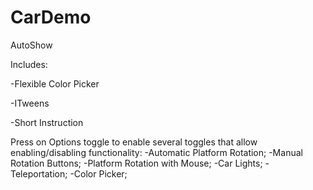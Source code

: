 # CarDemo
AutoShow

Includes:

-Flexible Color Picker

-ITweens

-Short Instruction

Press on Options toggle to enable several toggles that allow enabling/disabling functionality:
-Automatic Platform Rotation;
-Manual Rotation Buttons;
-Platform Rotation with Mouse;
-Car Lights;
-Teleportation;
-Color Picker;
